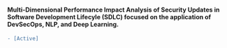 #### Multi-Dimensional Performance Impact Analysis of Security Updates in Software Development Lifecyle (SDLC) focused on the application of DevSecOps, NLP, and Deep Learning.

```diff
- [Active]
```
